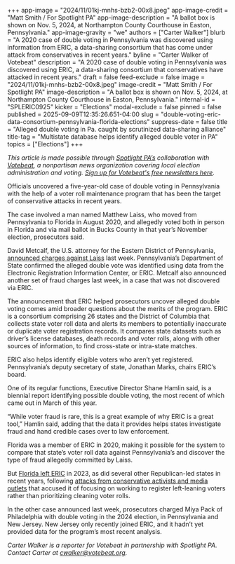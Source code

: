 +++
app-image = "2024/11/01kj-mnhs-bzb2-00x8.jpeg"
app-image-credit = "Matt Smith / For Spotlight PA"
app-image-description = "A ballot box is shown on Nov. 5, 2024, at Northampton County Courthouse in Easton, Pennsylvania."
app-image-gravity = "we"
authors = ["Carter Walker"]
blurb = "A 2020 case of double voting in Pennsylvania was discovered using information from ERIC, a data-sharing consortium that has come under attack from conservatives in recent years."
byline = "Carter Walker of Votebeat"
description = "A 2020 case of double voting in Pennsylvania was discovered using ERIC, a data-sharing consortium that conservatives have attacked in recent years."
draft = false
feed-exclude = false
image = "2024/11/01kj-mnhs-bzb2-00x8.jpeg"
image-credit = "Matt Smith / For Spotlight PA"
image-description = "A ballot box is shown on Nov. 5, 2024, at Northampton County Courthouse in Easton, Pennsylvania."
internal-id = "SPLERIC0925"
kicker = "Elections"
modal-exclude = false
pinned = false
published = 2025-09-09T12:35:26.651-04:00
slug = "double-voting-eric-data-consortium-pennsylvania-florida-elections"
suppress-date = false
title = "Alleged double voting in Pa. caught by scrutinized data-sharing alliance"
title-tag = "Multistate database helps identify alleged double voter in PA"
topics = ["Elections"]
+++

<em>This article is made possible through </em><a href="https://www.spotlightpa.org/"><em>Spotlight PA’s</em></a><em> collaboration with </em><a href="https://www.votebeat.org/"><em>Votebeat</em></a><em>, a nonpartisan news organization covering local election administration and voting. </em><a href="https://www.votebeat.org/newsletters/"><em>Sign up for Votebeat&#39;s free newsletters here</em></a><em>.</em>

Officials uncovered a five-year-old case of double voting in Pennsylvania with the help of a voter roll maintenance program that has been the target of conservative attacks in recent years.

The case involved a man named Matthew Laiss, who moved from Pennsylvania to Florida in August 2020, and allegedly voted both in person in Florida and via mail ballot in Bucks County in that year’s November election, prosecutors said.

David Metcalf, the U.S. attorney for the Eastern District of Pennsylvania, <a href="https://www.justice.gov/usao-edpa/pr/two-pennsylvania-residents-charged-separately-election-fraud-offenses">announced charges against Laiss</a> last week. Pennsylvania’s Department of State confirmed the alleged double vote was identified using data from the Electronic Registration Information Center, or ERIC. Metcalf also announced another set of fraud charges last week, in a case that was not discovered via ERIC.

The announcement that ERIC helped prosecutors uncover alleged double voting comes amid broader questions about the merits of the program. ERIC is a consortium comprising 26 states and the District of Columbia that collects state voter roll data and alerts its members to potentially inaccurate or duplicate voter registration records. It compares state datasets such as driver’s license databases, death records and voter rolls, along with other sources of information, to find cross-state or intra-state matches.

ERIC also helps identify eligible voters who aren’t yet registered. Pennsylvania’s deputy secretary of state, Jonathan Marks, chairs ERIC’s board.

One of its regular functions, Executive Director Shane Hamlin said, is a biennial report identifying possible double voting, the most recent of which came out in March of this year.

“While voter fraud is rare, this is a great example of why ERIC is a great tool,” Hamlin said, adding that the data it provides helps states investigate fraud and hand credible cases over to law enforcement.

Florida was a member of ERIC in 2020, making it possible for the system to compare that state’s voter roll data against Pennsylvania’s and discover the type of fraud allegedly committed by Laiss.

But <a href="https://dos.fl.gov/communications/press-releases/2023/press-release-florida-withdraws-from-electronic-registration-information-center-eric-amid-concerns-about-data-privacy-and-blatant-partisanship/">Florida left ERIC</a> in 2023, as did several other Republican-led states in recent years, following <a href="https://www.npr.org/2023/06/04/1171159008/eric-investigation-voter-data-election-integrity">attacks from conservative activists and media outlets</a> that accused it of focusing on working to register left-leaning voters rather than prioritizing cleaning voter rolls.

In the other case announced last week, prosecutors charged Miya Pack of Philadelphia with double voting in the 2024 election, in Pennsylvania and New Jersey. New Jersey only recently joined ERIC, and it hadn’t yet provided data for the program’s most recent analysis.

<em>Carter Walker is a reporter for Votebeat in partnership with Spotlight PA. Contact Carter at </em><a href="mailto:cwalker@votebeat.org"><em>cwalker@votebeat.org</em></a><em>.</em><strong></strong>

